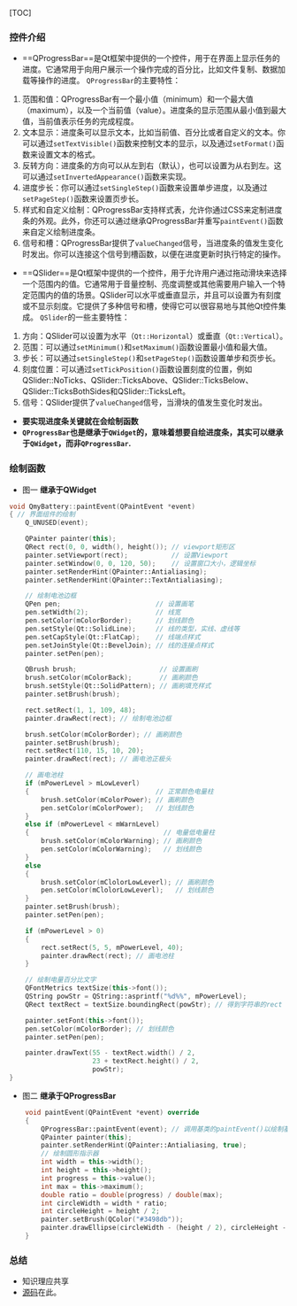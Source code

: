 [TOC]
### 控件介绍
- ==QProgressBar==是Qt框架中提供的一个控件，用于在界面上显示任务的进度。它通常用于向用户展示一个操作完成的百分比，比如文件复制、数据加载等操作的进度。
`QProgressBar`的主要特性：
1. 范围和值：QProgressBar有一个最小值（minimum）和一个最大值（maximum），以及一个当前值（value）。进度条的显示范围从最小值到最大值，当前值表示任务的完成程度。
2. 文本显示：进度条可以显示文本，比如当前值、百分比或者自定义的文本。你可以通过`setTextVisible()`函数来控制文本的显示，以及通过`setFormat()`函数来设置文本的格式。
3. 反转方向：进度条的方向可以从左到右（默认），也可以设置为从右到左。这可以通过`setInvertedAppearance()`函数来实现。
4. 进度步长：你可以通过`setSingleStep()`函数来设置单步进度，以及通过`setPageStep()`函数来设置页步长。
5. 样式和自定义绘制：QProgressBar支持样式表，允许你通过CSS来定制进度条的外观。此外，你还可以通过继承QProgressBar并重写`paintEvent()`函数来自定义绘制进度条。
6. 信号和槽：QProgressBar提供了`valueChanged`信号，当进度条的值发生变化时发出。你可以连接这个信号到槽函数，以便在进度更新时执行特定的操作。


- ==QSlider==是Qt框架中提供的一个控件，用于允许用户通过拖动滑块来选择一个范围内的值。它通常用于音量控制、亮度调整或其他需要用户输入一个特定范围内的值的场景。QSlider可以水平或垂直显示，并且可以设置为有刻度或不显示刻度。它提供了多种信号和槽，使得它可以很容易地与其他Qt控件集成。
`QSlider`的一些主要特性：
1. 方向：QSlider可以设置为水平（`Qt::Horizontal`）或垂直（`Qt::Vertical`）。
2. 范围：可以通过`setMinimum()`和`setMaximum()`函数设置最小值和最大值。
3. 步长：可以通过`setSingleStep()`和`setPageStep()`函数设置单步和页步长。
4. 刻度位置：可以通过`setTickPosition()`函数设置刻度的位置，例如QSlider::NoTicks、QSlider::TicksAbove、QSlider::TicksBelow、QSlider::TicksBothSides和QSlider::TicksLeft。
5. 信号：QSlider提供了`valueChanged`信号，当滑块的值发生变化时发出。

- **要实现进度条关键就在会绘制函数**
- **`QProgressBar`也是继承于`QWidget`的，意味着想要自绘进度条，其实可以继承于`QWidget`，而非`QProgressBar`.**

### 绘制函数
- 图一 **继承于QWidget**
```cpp
void QmyBattery::paintEvent(QPaintEvent *event)
{ // 界面组件的绘制
    Q_UNUSED(event);

    QPainter painter(this);
    QRect rect(0, 0, width(), height()); // viewport矩形区
    painter.setViewport(rect);           // 设置Viewport
    painter.setWindow(0, 0, 120, 50);    // 设置窗口大小，逻辑坐标
    painter.setRenderHint(QPainter::Antialiasing);
    painter.setRenderHint(QPainter::TextAntialiasing);

    // 绘制电池边框
    QPen pen;                        // 设置画笔
    pen.setWidth(2);                 // 线宽
    pen.setColor(mColorBorder);      // 划线颜色
    pen.setStyle(Qt::SolidLine);     // 线的类型，实线、虚线等
    pen.setCapStyle(Qt::FlatCap);    // 线端点样式
    pen.setJoinStyle(Qt::BevelJoin); // 线的连接点样式
    painter.setPen(pen);

    QBrush brush;                     // 设置画刷
    brush.setColor(mColorBack);       // 画刷颜色
    brush.setStyle(Qt::SolidPattern); // 画刷填充样式
    painter.setBrush(brush);

    rect.setRect(1, 1, 109, 48);
    painter.drawRect(rect); // 绘制电池边框

    brush.setColor(mColorBorder); // 画刷颜色
    painter.setBrush(brush);
    rect.setRect(110, 15, 10, 20);
    painter.drawRect(rect); // 画电池正极头

    // 画电池柱
    if (mPowerLevel > mLowLeverl)
    {                                // 正常颜色电量柱
        brush.setColor(mColorPower); // 画刷颜色
        pen.setColor(mColorPower);   // 划线颜色
    }
    else if (mPowerLevel < mWarnLevel)
    {                                  // 电量低电量柱
        brush.setColor(mColorWarning); // 画刷颜色
        pen.setColor(mColorWarning);   // 划线颜色
    }
    else
    {
        brush.setColor(mClolorLowLeverl); // 画刷颜色
        pen.setColor(mClolorLowLeverl);   // 划线颜色
    }
    painter.setBrush(brush);
    painter.setPen(pen);

    if (mPowerLevel > 0)
    {
        rect.setRect(5, 5, mPowerLevel, 40);
        painter.drawRect(rect); // 画电池柱
    }

    // 绘制电量百分比文字
    QFontMetrics textSize(this->font());
    QString powStr = QString::asprintf("%d%%", mPowerLevel);
    QRect textRect = textSize.boundingRect(powStr); // 得到字符串的rect

    painter.setFont(this->font());
    pen.setColor(mColorBorder); // 划线颜色
    painter.setPen(pen);

    painter.drawText(55 - textRect.width() / 2,
                     23 + textRect.height() / 2,
                     powStr);
}
```
- 图二 **继承于QProgressBar**
```cpp
    void paintEvent(QPaintEvent *event) override
    {
        QProgressBar::paintEvent(event); // 调用基类的paintEvent()以绘制基本的进度条
        QPainter painter(this);
        painter.setRenderHint(QPainter::Antialiasing, true);
        // 绘制圆形指示器
        int width = this->width();
        int height = this->height();
        int progress = this->value();
        int max = this->maximum();
        double ratio = double(progress) / double(max);
        int circleWidth = width * ratio;
        int circleHeight = height / 2;
        painter.setBrush(QColor("#3498db"));
        painter.drawEllipse(circleWidth - (height / 2), circleHeight - (height / 2), height, height);
    }
```
### 总结
- 知识理应共享
- [源码](https://gitee.com/shan-jie6/my-case/tree/master/QT/pmgressbar)在此。
